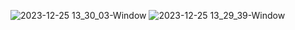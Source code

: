 ![2023-12-25 13_30_03-Window](https://github.com/mainakdeykol/Chatapp/assets/78541869/477d0942-fbd8-4424-a953-a4fbe7ceb8d7)
![2023-12-25 13_29_39-Window](https://github.com/mainakdeykol/Chatapp/assets/78541869/2dba0d13-c02d-4e3d-b5d3-0251d589f993)

